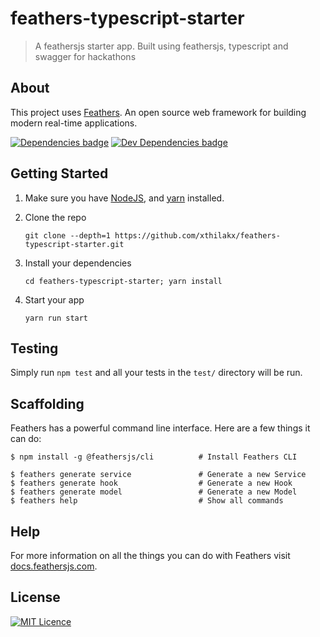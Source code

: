 # feathers-typescript-starter

> A feathersjs starter app. Built using feathersjs, typescript and swagger for hackathons

## About

This project uses [Feathers](http://feathersjs.com). An open source web framework for building modern real-time applications.

[![Dependencies badge](https://david-dm.org/xthilakx/feathers-typescript-starter/status.svg)](https://david-dm.org/xthilakx/feathers-typescript-starter)
[![Dev Dependencies badge](https://david-dm.org/xthilakx/feathers-typescript-starter/dev-status.svg)](https://david-dm.org/xthilakx/feathers-typescript-starter)


## Getting Started

1. Make sure you have [NodeJS](https://nodejs.org/), and [yarn](https://yarnpkg.com/en/) installed.
2. Clone the repo

    ```
    git clone --depth=1 https://github.com/xthilakx/feathers-typescript-starter.git
    ```
3. Install your dependencies

    ```
    cd feathers-typescript-starter; yarn install
    ```

4. Start your app

    ```
    yarn run start
    ```

## Testing

Simply run `npm test` and all your tests in the `test/` directory will be run.

## Scaffolding

Feathers has a powerful command line interface. Here are a few things it can do:

```
$ npm install -g @feathersjs/cli          # Install Feathers CLI

$ feathers generate service               # Generate a new Service
$ feathers generate hook                  # Generate a new Hook
$ feathers generate model                 # Generate a new Model
$ feathers help                           # Show all commands
```

## Help

For more information on all the things you can do with Feathers visit [docs.feathersjs.com](http://docs.feathersjs.com).

## License

[![MIT Licence](https://badges.frapsoft.com/os/mit/mit.svg?v=103)](https://opensource.org/licenses/mit-license.php)

